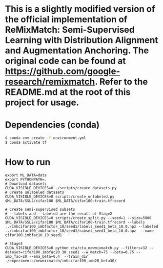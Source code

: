 # This is a slightly modified version of the official implementation of ReMixMatch: Semi-Supervised Learning with Distribution Alignment and Augmentation Anchoring. The original code can be found at https://github.com/google-research/remixmatch. Refer to the README.md at the root of this project for usage.

# Dependencies (conda)
```sh
$ conda env create -f environment.yml
$ conda activate tf
```

# How to run
```
export ML_DATA=data
export PYTHONPATH=.
# Download datasets
CUDA_VISIBLE_DEVICES=0 ./scripts/create_datasets.py
# Create unlabeled datasets
CUDA_VISIBLE_DEVICES=0 scripts/create_unlabeled.py $ML_DATA/SSL2/cifar100 $ML_DATA/cifar100-train.tfrecord 

# Create semi-supervised subsets
# --labels and --labeled are the result of Stage2
CUDA_VISIBLE_DEVICES=0 scripts/create_split.py --seed=1 --size=5000 $ML_DATA/SSL2/cifar100 $ML_DATA/cifar100-train.tfrecord --labels ../imbcifar100_imbfactor_10/seed1/labels_seed1_beta_10.0.npz --labeled ../imbcifar100_imbfactor_10/seed1/subset_seed1_beta_10.0.npz  --name cifar100.imbfac10_10_seed1

# Stage3
CUDA_VISIBLE_DEVICES=0 python cta/cta_newmixmatch.py --filters=32 --dataset=cifar100.imbfac20_30_seed1 --w_match=75 --beta=0.75 --imb_fac=20 --ema_beta=0.4  --train_dir ./experiments/newmixmatch/imbcifar100_imb20_beta30/
```